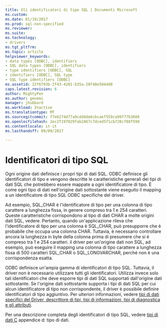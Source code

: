 ```yaml
---
title: Gli identificatori di tipo SQL | Documenti Microsoft
ms.custom: 
ms.date: 01/19/2017
ms.prod: sql-non-specified
ms.reviewer: 
ms.suite: 
ms.technology:
- drivers
ms.tgt_pltfrm: 
ms.topic: article
helpviewer_keywords:
- data types [ODBC], identifiers
- SQL data types [ODBC], identifiers
- type identifiers [ODBC], SQL
- identifiers [ODBC], SQL type
- SQL type identifiers [ODBC]
ms.assetid: 22f6793b-2f43-4281-b35a-28f48e504dd8
caps.latest.revision: 6
author: MightyPen
ms.author: genemi
manager: jhubbard
ms.workload: Inactive
ms.translationtype: MT
ms.sourcegitcommit: f7e6274d77a9cdd4de6cbcaef559ca99f77b3608
ms.openlocfilehash: 2ec2f197029fab2467c7dced5f1cb720cf88f598
ms.contentlocale: it-it
ms.lasthandoff: 09/09/2017

---
```

# <a name="sql-type-identifiers"></a>Identificatori di tipo SQL
Ogni origine dati definisce i propri tipi di dati SQL. ODBC definisce gli identificatori di tipo e vengono descritte le caratteristiche generali dei tipi di dati SQL che potrebbero essere mappate a ogni identificatore di tipo. È come ogni tipo di dati nell'origine dati sottostante viene eseguito il mapping a un identificatore di tipo SQL ODBC specifiche del driver.  
  
 Ad esempio, SQL_CHAR è l'identificatore di tipo per una colonna di tipo carattere a lunghezza fissa, in genere compreso tra 1 e 254 caratteri. Queste caratteristiche corrispondono al tipo di dati CHAR a molte origini dati SQL, vedere. Pertanto, quando un'applicazione rileva che l'identificatore di tipo per una colonna è SQL_CHAR, può presupporre che è probabile che occupa una colonna CHAR. Tuttavia, è necessario controllare ancora la lunghezza in byte della colonna prima di presumere che si è compreso tra 1 e 254 caratteri. il driver per un'origine dati non SQL, ad esempio, può eseguire il mapping una colonna di tipo carattere a lunghezza fissa di 500 caratteri SQL_CHAR o SQL_LONGVARCHAR, perché non è una corrispondenza esatta.  
  
 ODBC definisce un'ampia gamma di identificatori di tipo SQL. Tuttavia, il driver non è necessario utilizzare tutti gli identificatori. Utilizza invece solo tali identificatori che deve esporre tipi di dati SQL supportati dall'origine dati sottostante. Se l'origine dati sottostante supporta i tipi di dati SQL per cui alcun identificatore di tipo non corrispondente, il driver è possibile definire identificatori di tipo aggiuntivo. Per ulteriori informazioni, vedere [tipi di dati specifici del Driver, descrittore di tipi, tipi di informazioni, tipi di diagnostica e gli attributi](../../../odbc/reference/develop-app/driver-specific-data-types-descriptor-information-diagnostic.md).  
  
 Per una descrizione completa degli identificatori di tipo SQL, vedere [tipi di dati C](../../../odbc/reference/appendixes/c-data-types.md) appendice d: tipo di dati.

